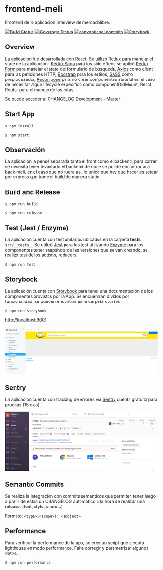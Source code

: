 # frontend-meli

Frontend de la aplicación interview de mercadolibre.

[![Build Status](https://travis-ci.com/mtorre4580/front-meli.svg?branch=master)](https://travis-ci.com/mtorre4580/front-meli)
[![Coverage Status](https://coveralls.io/repos/github/mtorre4580/front-meli/badge.svg?branch=master)](https://coveralls.io/github/mtorre4580/front-meli?branch=master)
[![conventional commits](https://img.shields.io/badge/Conventional%20Commits-1.0.0-yellow.svg)](https://conventionalcommits.org)
[![Storybook](https://cdn.jsdelivr.net/gh/storybooks/brand@master/badge/badge-storybook.svg)](https://storybook.js.org)

## Overview

La aplicación fue desarrollada con [React](https://reactjs.org/).
Se utilizó [Redux](https://redux.js.org/) para manejar el state de la aplicación , [Redux Saga](https://redux-saga.js.org/) para los side effect, se aplicó 
[Redux Form](https://redux-form.com/) para manejar el state del formulario de búsqueda, [Axios](https://github.com/axios/axios) como client para las peticiones HTTP, 
[Boostrap](https://getbootstrap.com/) para los estilos, [SASS](https://sass-lang.com/) como preprocesador, [Recompose](https://github.com/acdlite/recompose) para no crear componentes stateful en el caso de necesitar algún lifecycle especifico como componentDidMount, React Router para el manejo de las rutas.

Se puede acceder al [CHANGELOG](https://github.com/mtorre4580/front-meli/blob/master/CHANGELOG.md)
Development - Master

## Start App

``` 
$ npm install
```

``` 
$ npm start
``` 

## Observación

La aplicación la pensé separada tanto el front como el backend, para correr se necesita tener levantado el backend de node
se puede encontrar acá [back-meli](https://github.com/mtorre4580/back-meli), en el caso que no fuera asi, lo unico que hay que hacer es setear por express que tome el build de manera static

## Build and Release

``` 
$ npm run build
```

``` 
$ npm run release
```

## Test (Jest / Enzyme)

La aplicación cuenta con test unitarios ubicados en la carpeta __tests__ `src/__tests__`
Se utilizó [Jest](https://jestjs.io/) para los test utilizando [Enzyme](https://airbnb.io/enzyme/) para los componentes tener snapshots de las versiones que
se van creando, se realizó test de los actions, reducers.

```
$ npm run test
```

## Storybook

La aplicación cuenta con [Storybook](https://storybook.js.org/) para tener una documentación de los componentes provistos por la App.
Se encuentran dividos por funcionalidad, se pueden encontrar en la carpeta `stories`

```
$ npm run storybook
```
[http://localhost:9001](http://localhost:9001)

<div style="text-align:center;margin:auto">
    <img src ="storybook.png" />
</div>

## Sentry

La aplicación cuenta con tracking de errores via [Sentry](https://sentry.io/welcome/) cuenta gratuita para pruebas (15 días).

<div style="text-align:center;margin:auto">
    <img src ="sentry.png" />
</div>

## Semantic Commits

Se realiza la integración con commits semanticos que permiten tener luego a partir de estos un CHANGELOG autómatico a la hora de realizar una release. (feat, style, chore...)

Formato: `<type>(<scope>): <subject>`

## Performance

Para verificar la performance de la app, se creó un script que ejecuta lighthouse en modo performance.
Falta corregir y parametrizar algunos datos...

```
$ npm run performance
```

